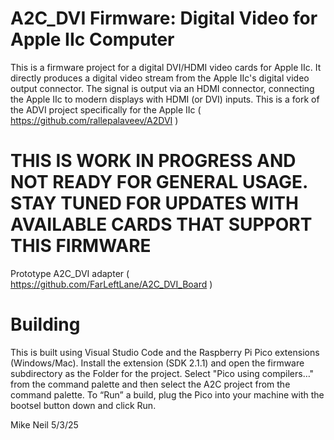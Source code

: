 # A2C_DVI Firmware: Digital Video for Apple IIc Computer

This is a firmware project for a digital DVI/HDMI video cards for Apple IIc.
It directly produces a digital video stream from the Apple IIc's digital video output connector.
The signal is output via an HDMI connector, connecting the Apple IIc to modern displays with HDMI (or DVI) inputs.
This is a fork of the ADVI project specifically for the Apple IIc ( https://github.com/rallepalaveev/A2DVI )

# THIS IS WORK IN PROGRESS AND NOT READY FOR GENERAL USAGE.  STAY TUNED FOR UPDATES WITH AVAILABLE CARDS THAT SUPPORT THIS FIRMWARE

Prototype A2C_DVI adapter ( https://github.com/FarLeftLane/A2C_DVI_Board )

# Building
This is built using Visual Studio Code and the Raspberry Pi Pico extensions (Windows/Mac).  Install the extension (SDK 2.1.1) and open the firmware subdirectory as the Folder for the project.  Select "Pico using compilers…" from the command palette and then select the A2C project from the command palette.  To “Run” a build, plug the Pico into your machine with the bootsel button down and click Run.

Mike Neil 5/3/25

